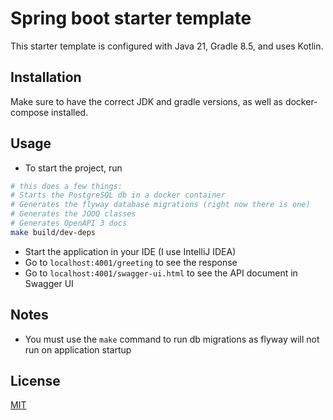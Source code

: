 # Spring boot starter template

This starter template is configured with Java 21, Gradle 8.5, and uses Kotlin.

## Installation

Make sure to have the correct JDK and gradle versions, as well as docker-compose installed.

## Usage
- To start the project, run

```bash
# this does a few things:
# Starts the PostgreSQL db in a docker container
# Generates the flyway database migrations (right now there is one)
# Generates the JOOQ classes
# Generates OpenAPI 3 docs
make build/dev-deps
```

- Start the application in your IDE (I use IntelliJ IDEA)
- Go to `localhost:4001/greeting` to see the response
- Go to `localhost:4001/swagger-ui.html` to see the API document in Swagger UI

## Notes
- You must use the `make` command to run db migrations as flyway will not run on application startup

## License

[MIT](https://choosealicense.com/licenses/mit/)
